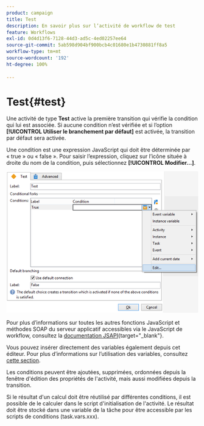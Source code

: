 ```yaml
---
product: campaign
title: Test
description: En savoir plus sur l’activité de workflow de test
feature: Workflows
exl-id: 0d4d13f6-7128-44d3-ad5c-4ed02257ee64
source-git-commit: 5ab598d904bf900bcb4c01680e1b4730881ff8a5
workflow-type: tm+mt
source-wordcount: '192'
ht-degree: 100%

---
```


# Test{#test}



Une activité de type **Test** active la première transition qui vérifie la condition qui lui est associée. Si aucune condition n’est vérifiée et si l’option **[!UICONTROL Utiliser le branchement par défaut]** est activée, la transition par défaut sera activée.

Une condition est une expression JavaScript qui doit être déterminée par « true » ou « false ». Pour saisir l’expression, cliquez sur l’icône située à droite du nom de la condition, puis sélectionnez **[!UICONTROL Modifier...]**.

![](assets/edit_test.png)

Pour plus d’informations sur toutes les autres fonctions JavaScript et méthodes SOAP du serveur applicatif accessibles via le JavaScript de workflow, consultez la [documentation JSAPI](https://experienceleague.adobe.com/developer/campaign-api/api/index.html?lang=fr){target="_blank"}.

Vous pouvez insérer directement des variables également depuis cet éditeur. Pour plus d’informations sur l’utilisation des variables, consultez [cette section](javascript-scripts-and-templates.md#variables).

Les conditions peuvent être ajoutées, supprimées, ordonnées depuis la fenêtre d&#39;édition des propriétés de l&#39;activité, mais aussi modifiées depuis la transition.

Si le résultat d&#39;un calcul doit être réutilisé par différentes conditions, il est possible de le calculer dans le script d&#39;initialisation de l&#39;activité. Le résultat doit être stocké dans une variable de la tâche pour être accessible par les scripts de conditions (task.vars.xxx).
